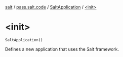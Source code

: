 [salt](../../index.md) / [pass.salt.code](../index.md) / [SaltApplication](index.md) / [&lt;init&gt;](./-init-.md)

# &lt;init&gt;

`SaltApplication()`

Defines a new application that uses the Salt framework.

